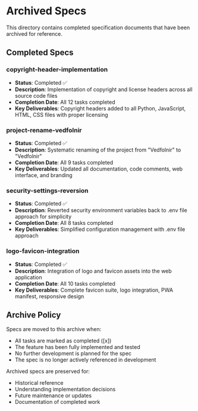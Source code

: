# Archived Specs

This directory contains completed specification documents that have been archived for reference.

## Completed Specs

### copyright-header-implementation
- **Status**: Completed ✅
- **Description**: Implementation of copyright and license headers across all source code files
- **Completion Date**: All 12 tasks completed
- **Key Deliverables**: Copyright headers added to all Python, JavaScript, HTML, CSS files with proper licensing

### project-rename-vedfolnir  
- **Status**: Completed ✅
- **Description**: Systematic renaming of the project from "Vedfolnir" to "Vedfolnir"
- **Completion Date**: All 9 tasks completed
- **Key Deliverables**: Updated all documentation, code comments, web interface, and branding

### security-settings-reversion
- **Status**: Completed ✅
- **Description**: Reverted security environment variables back to .env file approach for simplicity
- **Completion Date**: All 8 tasks completed
- **Key Deliverables**: Simplified configuration management with .env file approach

### logo-favicon-integration
- **Status**: Completed ✅
- **Description**: Integration of logo and favicon assets into the web application
- **Completion Date**: All 10 tasks completed
- **Key Deliverables**: Complete favicon suite, logo integration, PWA manifest, responsive design

## Archive Policy

Specs are moved to this archive when:
- All tasks are marked as completed ([x])
- The feature has been fully implemented and tested
- No further development is planned for the spec
- The spec is no longer actively referenced in development

Archived specs are preserved for:
- Historical reference
- Understanding implementation decisions
- Future maintenance or updates
- Documentation of completed work